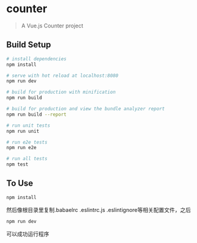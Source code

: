 # counter

> A Vue.js Counter project

## Build Setup

``` bash
# install dependencies
npm install

# serve with hot reload at localhost:8080
npm run dev

# build for production with minification
npm run build

# build for production and view the bundle analyzer report
npm run build --report

# run unit tests
npm run unit

# run e2e tests
npm run e2e

# run all tests
npm test
```

## To Use
``` bash
npm install
```
然后像根目录里复制.babaelrc .eslintrc.js .eslintignore等相关配置文件，之后
``` bash
npm run dev
```
可以成功运行程序

